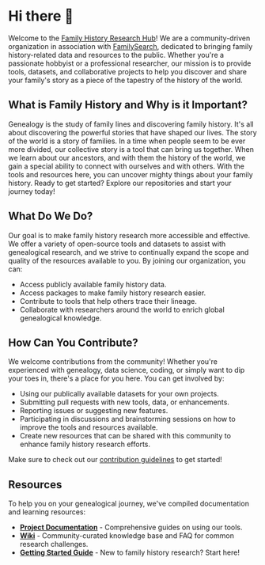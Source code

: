 # Hi there 👋

Welcome to the [Family History Research Hub](https://github.com/family-search-public-resources)! We are a community-driven organization in association with [FamilySearch](https://www.familysearch.org), dedicated to bringing family history-related data and resources to the public. Whether you're a passionate hobbyist or a professional researcher, our mission is to provide tools, datasets, and collaborative projects to help you discover and share your family's story as a piece of the tapestry of the history of the world.

## What is Family History and Why is it Important?

Genealogy is the study of family lines and discovering family history. It's all about discovering the powerful stories that have shaped our lives. The story of the world is a story of families. In a time when people seem to be ever more divided, our collective story is a tool that can bring us together. When we learn about our ancestors, and with them the history of the world, we gain a special ability to connect with ourselves and with others. With the tools and resources here, you can uncover mighty things about your family history. Ready to get started? Explore our repositories and start your journey today!

## What Do We Do?

Our goal is to make family history research more accessible and effective. We offer a variety of open-source tools and datasets to assist with genealogical research, and we strive to continually expand the scope and quality of the resources available to you. By joining our organization, you can:

- Access publicly available family history data.
- Access packages to make family history research easier.
- Contribute to tools that help others trace their lineage.
- Collaborate with researchers around the world to enrich global genealogical knowledge.

## How Can You Contribute?

We welcome contributions from the community! Whether you're experienced with genealogy, data science, coding, or simply want to dip your toes in, there's a place for you here. You can get involved by:

- Using our publically available datasets for your own projects.
- Submitting pull requests with new tools, data, or enhancements.
- Reporting issues or suggesting new features.
- Participating in discussions and brainstorming sessions on how to improve the tools and resources available.
- Create new resources that can be shared with this community to enhance family history research efforts.

Make sure to check out our [contribution guidelines](https://github.com/family-history-research/.github/blob/main/CONTRIBUTING.md) to get started!

## Resources

To help you on your genealogical journey, we've compiled documentation and learning resources:

- **[Project Documentation](https://github.com/family-history-research/docs)** - Comprehensive guides on using our tools.
- **[Wiki](https://github.com/family-history-research/wiki)** - Community-curated knowledge base and FAQ for common research challenges.
- **[Getting Started Guide](https://github.com/Family-Search-Public-Resources/.github/blob/main/profile/getting-started.md)** - New to family history research? Start here!
